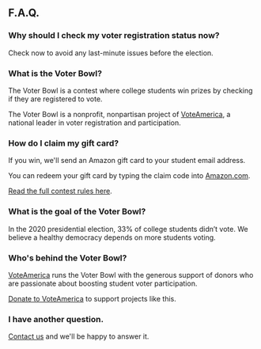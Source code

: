 ## F.A.Q.

### Why should I check my voter registration status now?

Check now to avoid any last-minute issues before the election.

### What is the Voter Bowl?

The Voter Bowl is a contest where college students win prizes by checking if they are registered to vote.

The Voter Bowl is a nonprofit, nonpartisan project of [VoteAmerica](https://www.voteamerica.com/), a national leader in voter registration and participation.

### How do I claim my gift card?

If you win, we'll send an Amazon gift card to your student email address.

You can redeem your gift card by typing the claim code into [Amazon.com](https://www.amazon.com/gc/redeem).

[Read the full contest rules here](/rules).

### What is the goal of the Voter Bowl?

In the 2020 presidential election, 33% of college students didn’t vote. We believe a healthy democracy depends on more students voting.

### Who's behind the Voter Bowl?

[VoteAmerica](https://www.voteamerica.com/) runs the Voter Bowl with the generous support of donors who are passionate about boosting student voter participation.

[Donate to VoteAmerica](https://donorbox.org/voteamerica-website?utm_medium=website&utm_source=voterbowl&utm_campaign=voterbowl&source=voterbowl) to support projects like this.

### I have another question.

[Contact us](mailto:info@voterbowl.org) and we'll be happy to answer it.
